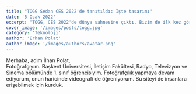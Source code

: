 ```yaml
---
title: "TOGG Sedan CES 2022'de tanıtıldı: İşte tasarımı"
date: '5 Ocak 2022'
excerpt: "TOGG, CES 2022'de dünya sahnesine çıktı. Bizim de ilk kez görme şansı yakaladığımız TOGG C-Sedan'ın yeni hali, Las Vegas'taki fuarın sürprizi oldu. İşte detaylar:"
cover_image: '/images/posts/togg.jpg'
category: 'Teknoloji'
author: 'Erhan Polat'
author_image: '/images/authors/avatar.png'
---
```


<!-- https://jaspervdj.be/lorem-markdownum/ -->
<!-- show emmet config -->

Merhaba, adım İlhan Polat,  
Fotoğrafçıyım. Başkent Üniversitesi, İletişim Fakültesi, Radyo, Televizyon ve Sinema bölümünde 1. sınıf öğrencisiyim. Fotoğrafçılık yapmaya devam ediyorum, onun haricinde videografi de öğreniyorum. Bu siteyi de insanlara erişebilmek için kurduk.

